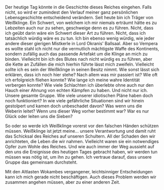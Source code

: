 Der heutige Tag könnte in die Geschichte dieses Reiches eingehen. Falls nicht, so wird er zumindest den Verlauf meiner ganz persönlichen Lebensgeschichte entscheidend verändern. Seit heute bin ich Träger von Weißklinge. Ein Schwert, von welchem ich mir niemals erträumt hätte es zu Lebzeiten auch nur zu sehen, geschweige denn es zu führen. Nicht, dass ich geübt darin wäre ein Schwert dieser Art zu führen. Nicht, dass ich tatsächlich würdig wäre es zu tun. Ich bin ebenso wenig würdig, wie jeder andere dieser gierigen Mistkerle in Lord Okranis' Ballsaal. Aber so Vempera es wollte stahl ich nicht nur die vermutlich mächtigste Waffe des Kontinents, sondern zufällig auch das passende Artefakt um die Klinge an mich zu binden. Vielleicht bin ich des Blutes nach nicht würdig es zu führen, aber die Kette an Zufällen die mich hierhin führte lässt mich zweifeln. Vielleicht sollte ich es sein der Weißklinge in seinen Besitz nimmt. Wie sonst lässt sich erklären, dass ich noch hier stehe? Nach allem was mir passiert ist? Wie oft ich erfolgreich fliehen konnte? Wie lange ich meine wahre Identität verbergen konnte? Wie viele Schlachten ich überlebte ohne auch nur den Hauch einer Ahnung von echten Kämpfen zu haben. Und nicht nur ich. Unsere gesamte Gruppe. Wie viele unserer idiotischen Pläne haben doch noch funktioniert? In wie viele gefährliche Situationen sind wir hinein gestolpert und kamen doch unbeschadet davon? Was wenn uns die Weberin leitet? Wenn uns dieser Weg vorher bestimmt war? War es nur Glück oder leiten uns die Sieben?

So oder so werde ich Weißklinge vorerst vor den falschen Händen schützen müssen. Weißklinge ist jetzt meine... unsere Verantwortung und damit ruht das Schicksal des Reiches auf unseren Schultern. All der Schaden den wir anrichteten, die Leben die wir nahmen. Vielleicht waren sie ein notwendiges Opfer zum Wohle des Reiches. Und wie auch immer der Weg aussieht auf den uns die Ereignisse des heutigen Tages gebracht haben, wir werden tun müssen was nötig ist, um ihn zu gehen. Ich vertraue darauf, dass unsere Gruppe das gemeinsam durchsteht.

Mit den Altlasten Wokambes vergangener, leichtsinniger Entscheidungen kann ich mich gerade nicht beschäftigen. Auch dieses Problem werden wir zusammen angehen müssen, aber zu einer anderen Zeit. 